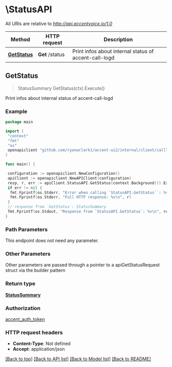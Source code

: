 # \StatusAPI

All URIs are relative to *<http://api.accentvoice.io/1.0>*

Method | HTTP request | Description
------------- | ------------- | -------------
[**GetStatus**](StatusAPI.md#GetStatus) | **Get** /status | Print infos about internal status of accent-call-logd

## GetStatus

> StatusSummary GetStatus(ctx).Execute()

Print infos about internal status of accent-call-logd

### Example

```go
package main

import (
 "context"
 "fmt"
 "os"
 openapiclient "github.com/ryanwclark1/accent-ui2/internal/client/calllogd"
)

func main() {

 configuration := openapiclient.NewConfiguration()
 apiClient := openapiclient.NewAPIClient(configuration)
 resp, r, err := apiClient.StatusAPI.GetStatus(context.Background()).Execute()
 if err != nil {
  fmt.Fprintf(os.Stderr, "Error when calling `StatusAPI.GetStatus``: %v\n", err)
  fmt.Fprintf(os.Stderr, "Full HTTP response: %v\n", r)
 }
 // response from `GetStatus`: StatusSummary
 fmt.Fprintf(os.Stdout, "Response from `StatusAPI.GetStatus`: %v\n", resp)
}
```

### Path Parameters

This endpoint does not need any parameter.

### Other Parameters

Other parameters are passed through a pointer to a apiGetStatusRequest struct via the builder pattern

### Return type

[**StatusSummary**](StatusSummary.md)

### Authorization

[accent_auth_token](../README.md#accent_auth_token)

### HTTP request headers

- **Content-Type**: Not defined
- **Accept**: application/json

[[Back to top]](#) [[Back to API list]](../README.md#documentation-for-api-endpoints)
[[Back to Model list]](../README.md#documentation-for-models)
[[Back to README]](../README.md)
